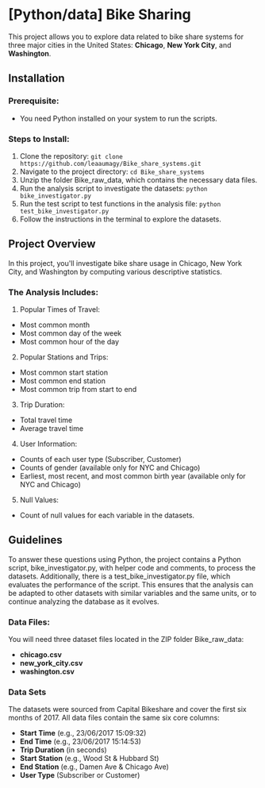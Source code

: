 # [Python/data] Bike Sharing

This project allows you to explore data related to bike share systems for three major cities in the United States: **Chicago**, **New York City**, and **Washington**.

## Installation

### Prerequisite:
- You need Python installed on your system to run the scripts.

### Steps to Install:

1. Clone the repository: `git clone https://github.com/leaaumagy/Bike_share_systems.git`
2. Navigate to the project directory: `cd Bike_share_systems`
3. Unzip the folder Bike_raw_data, which contains the necessary data files.
4. Run the analysis script to investigate the datasets: `python bike_investigator.py`
5. Run the test script to test functions in the analysis file: `python test_bike_investigator.py`
6. Follow the instructions in the terminal to explore the datasets.

## Project Overview
In this project, you'll investigate bike share usage in Chicago, New York City, and Washington by computing various descriptive statistics.

### The Analysis Includes:

1. Popular Times of Travel:
  - Most common month
  - Most common day of the week
  - Most common hour of the day

2. Popular Stations and Trips:
  - Most common start station
  - Most common end station
  - Most common trip from start to end

3. Trip Duration:
  - Total travel time
  - Average travel time

4. User Information:
  - Counts of each user type (Subscriber, Customer)
  - Counts of gender (available only for NYC and Chicago)
  - Earliest, most recent, and most common birth year (available only for NYC and Chicago)

5. Null Values:
  - Count of null values for each variable in the datasets.

## Guidelines
To answer these questions using Python, the project contains a Python script, bike_investigator.py, with helper code and comments, to process the datasets. Additionally, there is a test_bike_investigator.py file, which evaluates the performance of the script. This ensures that the analysis can be adapted to other datasets with similar variables and the same units, or to continue analyzing the database as it evolves.

### Data Files:
You will need three dataset files located in the ZIP folder Bike_raw_data:

- **chicago.csv**
- **new_york_city.csv**
- **washington.csv**

### Data Sets
The datasets were sourced from Capital Bikeshare and cover the first six months of 2017. All data files contain the same six core columns:

- **Start Time** (e.g., 23/06/2017 15:09:32)
- **End Time** (e.g., 23/06/2017 15:14:53)
- **Trip Duration** (in seconds)
- **Start Station** (e.g., Wood St & Hubbard St)
- **End Station** (e.g., Damen Ave & Chicago Ave)
- **User Type** (Subscriber or Customer)
